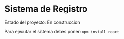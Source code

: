 <h1>Sistema de Registro</h1>

Estado del proyecto: En construccion

Para ejecutar el sistema debes poner:
```npm install react```
